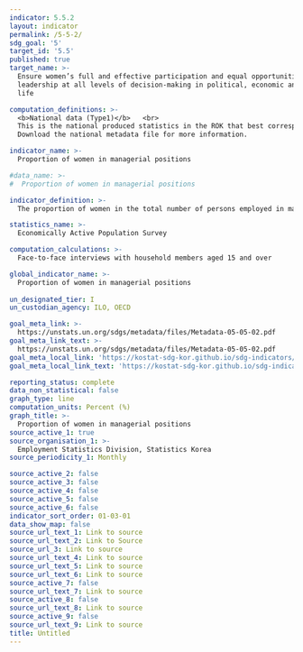 ```yaml
---
indicator: 5.5.2
layout: indicator
permalink: /5-5-2/
sdg_goal: '5'
target_id: '5.5'
published: true
target_name: >-
  Ensure women’s full and effective participation and equal opportunities for
  leadership at all levels of decision-making in political, economic and public
  life

computation_definitions: >-
  <b>National data (Type1)</b>   <br>
  This is the national produced statistics in the ROK that best corresponds to the definition of UN SDGs indicators. <br>
  Download the national metadata file for more information.

indicator_name: >-
  Proportion of women in managerial positions

#data_name: >-
#  Proportion of women in managerial positions

indicator_definition: >-
  The proportion of women in the total number of persons employed in managerial positions

statistics_name: >-
  Economically Active Population Survey

computation_calculations: >-
  Face-to-face interviews with household members aged 15 and over

global_indicator_name: >-
  Proportion of women in managerial positions
  
un_designated_tier: I
un_custodian_agency: ILO, OECD

goal_meta_link: >-
  https://unstats.un.org/sdgs/metadata/files/Metadata-05-05-02.pdf   
goal_meta_link_text: >-
  https://unstats.un.org/sdgs/metadata/files/Metadata-05-05-02.pdf   
goal_meta_local_link: 'https://kostat-sdg-kor.github.io/sdg-indicators/public/data/Metadata-05-05-02_ENG.pdf'
goal_meta_local_link_text: 'https://kostat-sdg-kor.github.io/sdg-indicators/public/data/Metadata-05-05-02_ENG.pdf'

reporting_status: complete
data_non_statistical: false
graph_type: line
computation_units: Percent (%)
graph_title: >-
  Proportion of women in managerial positions
source_active_1: true
source_organisation_1: >-
  Employment Statistics Division, Statistics Korea
source_periodicity_1: Monthly

source_active_2: false
source_active_3: false
source_active_4: false
source_active_5: false
source_active_6: false
indicator_sort_order: 01-03-01
data_show_map: false
source_url_text_1: Link to source
source_url_text_2: Link to Source
source_url_3: Link to source
source_url_text_4: Link to source
source_url_text_5: Link to source
source_url_text_6: Link to source
source_active_7: false
source_url_text_7: Link to source
source_active_8: false
source_url_text_8: Link to source
source_active_9: false
source_url_text_9: Link to source
title: Untitled
---
```

